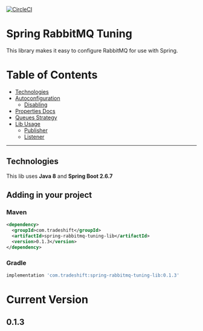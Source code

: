 [![CircleCI](https://circleci.com/gh/Tradeshift/spring-rabbitmq-tuning.svg?style=svg)](https://circleci.com/gh/Tradeshift/spring-rabbitmq-tuning)

# Spring RabbitMQ Tuning

This library makes it easy to configure RabbitMQ for use with Spring.

# Table of Contents
- [Technologies](#technologies)
- [Autoconfiguration](https://github.com/Tradeshift/spring-rabbitmq-tuning/wiki/Autoconfiguration)
  - [Disabling](https://github.com/Tradeshift/spring-rabbitmq-tuning/wiki/Autoconfiguration#disabling)
- [Properties Docs](https://github.com/Tradeshift/spring-rabbitmq-tuning/wiki/Properties-Documentation)
- [Queues Strategy](https://github.com/Tradeshift/spring-rabbitmq-tuning/wiki/Queues-Strategy)
- [Lib Usage](https://github.com/Tradeshift/spring-rabbitmq-tuning/wiki/Lib-Usage)
  - [Publisher](https://github.com/Tradeshift/spring-rabbitmq-tuning/wiki/Lib-Usage#publisher)
  - [Listener](https://github.com/Tradeshift/spring-rabbitmq-tuning/wiki/Lib-Usage#listener)

___

## Technologies
 This lib uses **Java 8** and **Spring Boot 2.6.7**
 
## Adding in your project

### Maven

```xml
<dependency>
  <groupId>com.tradeshift</groupId>
  <artifactId>spring-rabbitmq-tuning-lib</artifactId>
  <version>0.1.3</version>
</dependency>
```

### Gradle

```groovy
implementation 'com.tradeshift:spring-rabbitmq-tuning-lib:0.1.3'
```

# Current Version
## 0.1.3